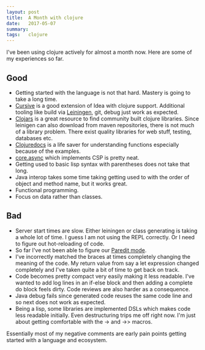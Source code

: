 ```yaml
---
layout: post
title:  A Month with clojure
date:   2017-05-07
summary:
tags:   clojure
---
```


I've been using clojure actively for almost a month now. Here are some of my experiences so far.

## Good

* Getting started with the language is not that hard. Mastery is going to take a long time.
* [Cursive](http://cursive-ide.com/) is a good extension of Idea with clojure support. Additional tooling like build via [Leiningen](https://leiningen.org/), git, debug  just work as expected. 
* [Clojars](http://clojars.org/) is a great resource to find community built clojure libraries. Since leinigen can also download from maven repositories, there is not much of a library problem. There exist quality libraries for web stuff, testing, databases etc.
* [Clojuredocs](https://clojuredocs.org/) is a life saver for understanding functions especially because of the examples.
* [core.async](https://github.com/clojure/core.async) which implements CSP is pretty neat.
* Getting used to basic lisp syntax with parentheses does not take that long.
* Java interop takes some time taking getting used to with the order of object and method name, but it works great.
* Functional programming.
* Focus on data rather than classes.

## Bad

* Server start times are slow. Either leiningen or class generating is taking a whole lot of time. I guess I am not using the REPL correctly. Or I need to figure out hot-reloading of code.
* So far I've not been able to figure our [Paredit mode](https://cursive-ide.com/userguide/paredit.html).
* I've incorrectly matched the braces at times completely changing the meaning of the code. My return value from say a let expression changed completely and I've taken quite a bit of time to get back on track.
* Code becomes pretty compact very easily making it less readable. I've wanted to add log lines in an if-else block and then adding a complete do block feels dirty. Code reviews are also harder as a consequence.
* Java debug fails since generated code reuses the same code line and so next does not work as expected.
* Being a lisp, some libraries are implemented DSLs which makes code less readable initially. Even destructuring trips me off right now. I'm just about getting comfortable with the -> and ->> macros.

Essentially most of my negative comments are early pain points getting started with a language and ecosystem.
